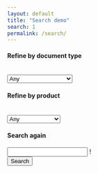 ```yaml
---
layout: default
title: "Search demo"
search: 1
permalink: /search/
---
```


<div class="search half">
    <form class="horizontal row search-form">
        <div class="col-md-4 form-group">
            <label for="doctype-facet"><h4>Refine by document type</h4></label><br />
            <select id="doctype-facet" class="form-control">
                <option value="">Any</option>
                <option value="overview">Overview</option>
                <option value="use_cases">Use Cases</option>
                <option value="api_references">API Reference</option>
                <option value="set_up_your_sandbox">Set up your sandbox</option>
                <option value="test_your_integration">Test Your Integration</option>
                <option value="integration_checklists">Integration Checklists</option>
                <option value="blog">Blog Posts</option>
            </select>
        </div>
        <div class="col-md-3 form-group">
            <label for="product-facet"><h4>Refine by product</h4></label><br />
            <select id="product-facet" class="form-control">
                <option value="">Any</option>
                <option value="avaTax">AvaTax</option>
                <option value="landedCost">LandedCost</option>
                <option value="excise">Excise</option>
                <option value="certCapture">CertCapture</option>
                <option value="trustFile">TrustFile</option>
                <option value="communications">Communications</option>
                <option value="blog">Blog</option>
                <option value="avaTaxBr">AvaTax Brazil</option>
            </select>
        </div>
        <div class="col-md-5">
            <label for="query"><h4>Search again</h4></label>
            <div class="row">
                <div class="col-md-9 form-group">
                    <input class="form-control" type="search" id="query">
                    <span class="form-control-feedback" aria-hidden="false">!</span>
                </div>
                <div class="col-md-3 form-group">
                    <button type="submit" class="btn btn-primary">Search</button>
                </div>
            </div>
        </div>
    </form>
    <div class="row padding-bottom">
        <div class="col-md-12">
            <div id="search-results"></div>
        </div>
    </div>
</div>

